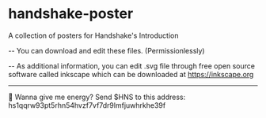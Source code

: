 # handshake-poster
A collection of posters for Handshake's Introduction


-- You can download and edit these files. (Permissionlessly)

-- As additional information, you can edit .svg file through free open source software called inkscape which can be downloaded at https://inkscape.org

************************************************************************************************
🔋 Wanna give me energy? Send $HNS to this address: hs1qqrw93pt5rhn54hvzf7vf7dr9lmfjuwhrkhe39f
